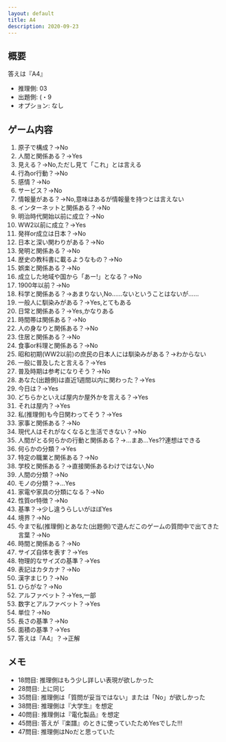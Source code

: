 ```yaml
---
layout: default
title: A4
description: 2020-09-23
---
```


## 概要

答えは『A4』

- 推理側: 03
- 出題側: (・9
- オプション: なし

## ゲーム内容

1. 原子で構成？→No
2. 人間と関係ある？→Yes
3. 見える？→No,ただし見て「これ」とは言える
4. 行為or行動？→No
5. 感情？→No
6. サービス？→No
7. 情報量がある？→No,意味はあるが情報量を持つとは言えない
8. インターネットと関係ある？→No
9. 明治時代開始以前に成立？→No
10. WW2以前に成立？→Yes
11. 発祥or成立は日本？→No
12. 日本と深い関わりがある？→No
13. 発明と関係ある？→No
14. 歴史の教科書に載るようなもの？→No
15. 娯楽と関係ある？→No
16. 成立した地域や国から「あー!」となる？→No
17. 1900年以前？→No
18. 科学と関係ある？→あまりない,No……ないということはないが……
19. 一般人に馴染みがある？→Yes,とてもある
20. 日常と関係ある？→Yes,かなりある
21. 時間帯は関係ある？→No
22. 人の身なりと関係ある？→No
23. 住居と関係ある？→No
24. 食事or料理と関係ある？→No
25. 昭和初期(WW2以前)の庶民の日本人には馴染みがある？→わからない
26. 一般に普及したと言える？→Yes
27. 普及時期は参考になりそう？→No
28. あなた(出題側)は直近1週間以内に関わった？→Yes
29. 今日は？→Yes
30. どちらかといえば屋内か屋外かを言える？→Yes
31. それは屋内？→Yes
32. 私(推理側)も今日関わってそう？→Yes
33. 家事と関係ある？→No
34. 現代人はそれがなくなると生活できない？→No
35. 人間がとる何らかの行動と関係ある？→…まあ…Yes??連想はできる
36. 何らかの分類？→Yes
37. 特定の職業と関係ある？→No
38. 学校と関係ある？→直接関係あるわけではない,No
39. 人間の分類？→No
40. モノの分類？→…Yes
41. 家電や家具の分類になる？→No
42. 性質or特徴？→No
43. 基準？→少し違うらしいがほぼYes
44. 境界？→No
45. 今まで私(推理側)とあなた(出題側)で遊んだこのゲームの質問中で出てきた言葉？→No
46. 時間と関係ある？→No
47. サイズ自体を表す？→Yes
48. 物理的なサイズの基準？→Yes
49. 表記はカタカナ？→No
50. 漢字まじり？→No
51. ひらがな？→No
52. アルファベット？→Yes,一部
53. 数字とアルファベット？→Yes
54. 単位？→No
55. 長さの基準？→No
56. 面積の基準？→Yes
57. 答えは『A4』？→正解

## メモ

- 18問目: 推理側はもう少し詳しい表現が欲しかった
- 28問目: 上に同じ
- 35問目: 推理側は「質問が妥当ではない」または「No」が欲しかった
- 38問目: 推理側は『大学生』を想定
- 40問目: 推理側は『電化製品』を想定
- 45問目: 答えが『楽譜』のときに使っていたためYesでした!!!
- 47問目: 推理側はNoだと思っていた
